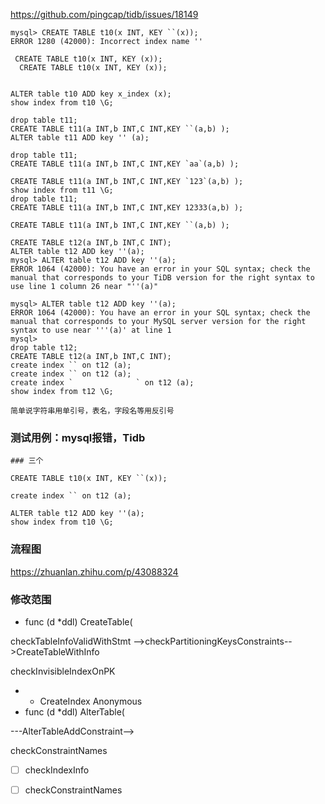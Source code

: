 https://github.com/pingcap/tidb/issues/18149



```mysql
mysql> CREATE TABLE t10(x INT, KEY ``(x));
ERROR 1280 (42000): Incorrect index name ''

 CREATE TABLE t10(x INT, KEY (x));
  CREATE TABLE t10(x INT, KEY (x));
  

ALTER table t10 ADD key x_index (x);
show index from t10 \G;

drop table t11;
CREATE TABLE t11(a INT,b INT,C INT,KEY ``(a,b) );
ALTER table t11 ADD key '' (a);

drop table t11;
CREATE TABLE t11(a INT,b INT,C INT,KEY `aa`(a,b) );

CREATE TABLE t11(a INT,b INT,C INT,KEY `123`(a,b) );
show index from t11 \G;
drop table t11;
CREATE TABLE t11(a INT,b INT,C INT,KEY 12333(a,b) );

CREATE TABLE t11(a INT,b INT,C INT,KEY ``(a,b) );

CREATE TABLE t12(a INT,b INT,C INT);
ALTER table t12 ADD key ''(a);
mysql> ALTER table t12 ADD key ''(a);
ERROR 1064 (42000): You have an error in your SQL syntax; check the manual that corresponds to your TiDB version for the right syntax to use line 1 column 26 near "''(a)" 

mysql> ALTER table t12 ADD key ''(a);
ERROR 1064 (42000): You have an error in your SQL syntax; check the manual that corresponds to your MySQL server version for the right syntax to use near '''(a)' at line 1
mysql> 
drop table t12;
CREATE TABLE t12(a INT,b INT,C INT);
create index `` on t12 (a);
create index `` on t12 (a);
create index `              ` on t12 (a);
show index from t12 \G;

简单说字符串用单引号，表名，字段名等用反引号

```



### 测试用例：mysql报错，Tidb

~~~mysql
### 三个

CREATE TABLE t10(x INT, KEY ``(x));

create index `` on t12 (a);

ALTER table t12 ADD key ''(a);
show index from t10 \G;
~~~

### 流程图

https://zhuanlan.zhihu.com/p/43088324





### 修改范围



- func (d *ddl) CreateTable(


checkTableInfoValidWithStmt -->checkPartitioningKeysConstraints-->CreateTableWithInfo

checkInvisibleIndexOnPK

- - CreateIndex  Anonymous
- func (d *ddl) AlterTable(

 ---AlterTableAddConstraint-->



 checkConstraintNames



- [ ] checkIndexInfo


- [ ] checkConstraintNames